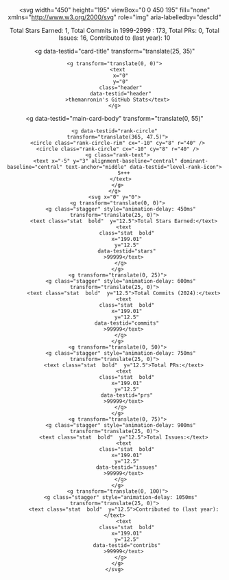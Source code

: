 <div align="center">

<svg
  width="450"
  height="195"
  viewBox="0 0 450 195"
  fill="none"
  xmlns="http://www.w3.org/2000/svg"
  role="img"
  aria-labelledby="descId"
>
  <title id="titleId">themanronin's GitHub Stats, Rank: C</title>
  <desc id="descId">Total Stars Earned: 1, Total Commits in 1999-2999 : 173, Total PRs: 0, Total Issues: 16, Contributed to (last year): 10</desc>
  <style>
    .header {
      font: 600 18px 'Segoe UI', Ubuntu, Sans-Serif;
      fill: #FF10ed;
      animation: fadeInAnimation 0.8s ease-in-out forwards;
    }
    @supports(-moz-appearance: auto) {
      /* Selector detects Firefox */
      .header { font-size: 15.5px; }
    }
    .stat {
      font: 600 14px 'Segoe UI', Ubuntu, "Helvetica Neue", Sans-Serif; fill: #4F4d18;
    }
    @supports(-moz-appearance: auto) {
      /* Selector detects Firefox */
      .stat { font-size:12px; }
    }
    .stagger {
      opacity: 0;
      animation: fadeInAnimation 0.3s ease-in-out forwards;
    }
    .rank-text {
      font: 800 24px 'Segoe UI', Ubuntu, Sans-Serif; fill: #434d58;
      animation: scaleInAnimation 0.3s ease-in-out forwards;
    }
    .rank-percentile-header {
      font-size: 14px;
    }
    .rank-percentile-text {
      font-size: 16px;
    }
    .not_bold { font-weight: 400 }
    .bold { font-weight: 700 }
    .icon {
      fill: #4c71f2;
      display: none;
    }
    .rank-circle-rim {
      stroke: #FF0000;
      fill: none;
      stroke-width: 6;
      opacity: 1;
    }
    .rank-circle {
      stroke: #FF0000;
      stroke-dasharray: 250;
      fill: none;
      stroke-width: 6;
      stroke-linecap: round;
      opacity: 0.8;
      transform-origin: -10px 8px;
      transform: rotate(-90deg);
      animation: rankAnimation 1s forwards ease-in-out;
    }
    @keyframes rankAnimation {
      from {
        stroke-dashoffset: 251.32741228718345;
      }
      to {
        stroke-dashoffset: 226.22130898008558;
      }
    }
    @keyframes scaleInAnimation {
      from {
        transform: translate(-5px, 5px) scale(0);
      }
      to {
        transform: translate(-5px, 5px) scale(1);
      }
    }
    @keyframes fadeInAnimation {
      from {
        opacity: 0;
      }
      to {
        opacity: 1;
      }
    }
  </style>

  <rect
    data-testid="card-bg"
    x="0.5"
    y="0.5"
    rx="4.5"
    height="99%"
    stroke="#e4e2e2"
    width="449"
    fill="#fffefe"
    stroke-opacity="1"
  />

  <g
    data-testid="card-title"
    transform="translate(25, 35)"
  >
    <g transform="translate(0, 0)">
      <text
        x="0"
        y="0"
        class="header"
        data-testid="header"
      >themanronin's GitHub Stats</text>
    </g>
  </g>

  <g
    data-testid="main-card-body"
    transform="translate(0, 55)"
  >
    <g data-testid="rank-circle"
      transform="translate(365, 47.5)">
      <circle class="rank-circle-rim" cx="-10" cy="8" r="40" />
      <circle class="rank-circle" cx="-10" cy="8" r="40" />
      <g class="rank-text">
        <text x="-5" y="3" alignment-baseline="central" dominant-baseline="central" text-anchor="middle" data-testid="level-rank-icon">
          S+++
        </text>
      </g>
    </g>
    <svg x="0" y="0">
      <g transform="translate(0, 0)">
        <g class="stagger" style="animation-delay: 450ms" transform="translate(25, 0)">
          <text class="stat  bold"  y="12.5">Total Stars Earned:</text>
          <text
            class="stat  bold"
            x="199.01"
            y="12.5"
            data-testid="stars"
          >99999</text>
        </g>
      </g>
      <g transform="translate(0, 25)">
        <g class="stagger" style="animation-delay: 600ms" transform="translate(25, 0)">
          <text class="stat  bold"  y="12.5">Total Commits (2024):</text>
          <text
            class="stat  bold"
            x="199.01"
            y="12.5"
            data-testid="commits"
          >99999</text>
        </g>
      </g>
      <g transform="translate(0, 50)">
        <g class="stagger" style="animation-delay: 750ms" transform="translate(25, 0)">
          <text class="stat  bold"  y="12.5">Total PRs:</text>
          <text
            class="stat  bold"
            x="199.01"
            y="12.5"
            data-testid="prs"
          >99999</text>
        </g>
      </g>
      <g transform="translate(0, 75)">
        <g class="stagger" style="animation-delay: 900ms" transform="translate(25, 0)">
          <text class="stat  bold"  y="12.5">Total Issues:</text>
          <text
            class="stat  bold"
            x="199.01"
            y="12.5"
            data-testid="issues"
          >99999</text>
        </g>
      </g>
      <g transform="translate(0, 100)">
        <g class="stagger" style="animation-delay: 1050ms" transform="translate(25, 0)">
          <text class="stat  bold"  y="12.5">Contributed to (last year):</text>
          <text
            class="stat  bold"
            x="199.01"
            y="12.5"
            data-testid="contribs"
          >99999</text>
        </g>
      </g>
    </svg>
  </g>
</svg>

</div>
